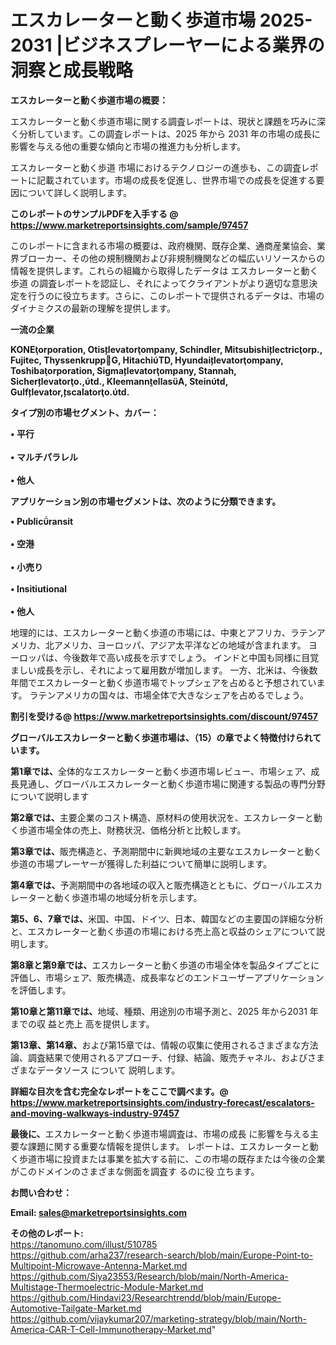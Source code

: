 # エスカレーターと動く歩道市場 2025-2031 |ビジネスプレーヤーによる業界の洞察と成長戦略

<strong><b>エスカレーターと動く歩道市場の概要：</b></strong>

エスカレーターと動く歩道市場に関する調査レポートは、現状と課題を巧みに深く分析しています。この調査レポートは、2025 年から 2031 年の市場の成長に影響を与える他の重要な傾向と市場の推進力も分析します。

エスカレーターと動く歩道 市場におけるテクノロジーの進歩も、この調査レポートに記載されています。市場の成長を促進し、世界市場での成長を促進する要因について詳しく説明します。

<strong>このレポートのサンプルPDFを入手する @ <a href=https://www.marketreportsinsights.com/sample/97457>https://www.marketreportsinsights.com/sample/97457</a></strong>

このレポートに含まれる市場の概要は、政府機関、既存企業、通商産業協会、業界ブローカー、その他の規制機関および非規制機関などの幅広いリソースからの情報を提供します。これらの組織から取得したデータは エスカレーターと動く歩道 の調査レポートを認証し、それによってクライアントがより適切な意思決定を行うのに役立ちます。さらに、このレポートで提供されるデータは、市場のダイナミクスの最新の理解を提供します。

<strong>一流の企業</strong>

<strong><b>KONEorporation, Otislevatorompany, Schindler, Mitsubishilectricorp., Fujitec, ThyssenkruppG, HitachiTD, Hyundailevatorompany, Toshibaorporation, Sigmalevatorompany, Stannah, Sicherlevatoro.,td., KleemannellasA, Steintd, Gulflevator,scalatoro.td.</b></strong>

<strong><b>タイプ別の市場セグメント、カバー：</b></strong>

<strong>• 平行<br><br>• マルチパラレル<br><br>• 他人</strong>

<strong><b>アプリケーション別の市場セグメントは、次のように分類できます。</b></strong>

<strong>• Publicransit<br><br>• 空港<br><br>• 小売り<br><br>• Insitiutional<br><br>• 他人</strong>

 地理的には、エスカレーターと動く歩道の市場には、中東とアフリカ、ラテンアメリカ、北アメリカ、ヨーロッパ、アジア太平洋などの地域が含まれます。 ヨーロッパは、今後数年で高い成長を示すでしょう。 インドと中国も同様に目覚ましい成長を示し、それによって雇用数が増加します。 一方、北米は、今後数年間でエスカレーターと動く歩道市場でトップシェアを占めると予想されています。 ラテンアメリカの国々は、市場全体で大きなシェアを占めるでしょう。

<strong>割引を受ける@ <a href=https://www.marketreportsinsights.com/discount/97457>https://www.marketreportsinsights.com/discount/97457</a></strong>

<strong><b>グローバルエスカレーターと動く歩道市場は、（15）の章でよく特徴付けられています。</b></strong>

<strong><b>第</b></strong><strong><b>1章では、</b></strong>全体的なエスカレーターと動く歩道市場レビュー、市場シェア、成長見通し、グローバルエスカレーターと動く歩道市場に関連する製品の専門分野について説明します

<strong><b>第2章では、</b></strong>主要企業のコスト構造、原材料の使用状況を、エスカレーターと動く歩道市場全体の売上、財務状況、価格分析と比較します。

<strong><b>第3章では、</b></strong>販売構造と、予測期間中に新興地域の主要なエスカレーターと動く歩道の市場プレーヤーが獲得した利益について簡単に説明します。

<strong><b>第4章では、</b></strong>予測期間中の各地域の収入と販売構造とともに、グローバルエスカレーターと動く歩道市場の地域分析を示します。

<strong><b>第5、6、7章では、</b></strong>米国、中国、ドイツ、日本、韓国などの主要国の詳細な分析と、エスカレーターと動く歩道の市場における売上高と収益のシェアについて説明します。

<strong><b>第8章と第9章では、</b></strong>エスカレーターと動く歩道の市場全体を製品タイプごとに評価し、市場シェア、販売構造、成長率などのエンドユーザーアプリケーションを評価します。

<strong><b>第10章と第11章では、</b></strong>地域、種類、用途別の市場予測と、2025 年から2031 年までの収 益と売上 高を提供します。

<strong><b>第13章、第14章、</b></strong>および第15章では、情報の収集に使用されるさまざまな方法論、調査結果で使用されるアプローチ、付録、結論、販売チャネル、およびさまざまなデータソース について 説明します。

<strong>詳細な目次を含む完全なレポートをここで調べます。@ <a href=https://www.marketreportsinsights.com/industry-forecast/escalators-and-moving-walkways-industry-97457>https://www.marketreportsinsights.com/industry-forecast/escalators-and-moving-walkways-industry-97457</a></strong>

<strong><b>最後に、</b></strong>エスカレーターと動く歩道市場調査は、市場の成長 に影響を</a>与える主要な課題に関する重要な情報を提供します。 レポートは、エスカレーターと動く歩道市場に投資または事業を拡大する前に、この市場の既存または今後の企業がこのドメインのさまざまな側面を調査す るのに役 立ちます。

<strong><b>お問い合わせ：</b></strong>

<strong>Email: </strong><a href=mailto:sales@marketreportsinsights.com><strong>sales@marketreportsinsights.com</strong></a>

<strong>その他のレポート:</strong>
<br>
<a href=https://tanomuno.com/illust/510785>https://tanomuno.com/illust/510785</a>
<br>
<a href=https://github.com/arha237/research-search/blob/main/Europe-Point-to-Multipoint-Microwave-Antenna-Market.md>https://github.com/arha237/research-search/blob/main/Europe-Point-to-Multipoint-Microwave-Antenna-Market.md</a>
<br>
<a href=https://github.com/Siya23553/Research/blob/main/North-America-Multistage-Thermoelectric-Module-Market.md>https://github.com/Siya23553/Research/blob/main/North-America-Multistage-Thermoelectric-Module-Market.md</a>
<br>
<a href=https://github.com/Hindavi23/Researchtrendd/blob/main/Europe-Automotive-Tailgate-Market.md>https://github.com/Hindavi23/Researchtrendd/blob/main/Europe-Automotive-Tailgate-Market.md</a>
<br>
<a href=https://github.com/vijaykumar207/marketing-strategy/blob/main/North-America-CAR-T-Cell-Immunotherapy-Market.md>https://github.com/vijaykumar207/marketing-strategy/blob/main/North-America-CAR-T-Cell-Immunotherapy-Market.md</a>"

